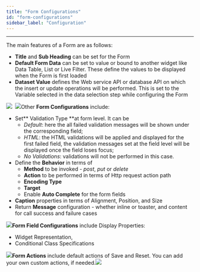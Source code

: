 ```yaml
---
title: "Form Configurations"
id: "form-configurations"
sidebar_label: "Configuration"
---
```

---

The main features of a Form are as follows:

- **Title** and **Sub Heading** can be set for the Form
- **Default Form Data** can be set to value or bound to another widget like Data Table, List or Live Filter. These define the values to be displayed when the Form is first loaded
- **Dataset Value** defines the Web service API or database API on which the insert or update operations will be performed. This is set to the Variable selected in the data selection step while configuring the Form

[![](/learn/assets/Form_props1.png)](/learn/assets/Form_props1.png)  [![](/learn/assets/Form_props2.png)](/learn/assets/Form_props2.png)Other **Form Configurations** include:

- Set** Validation Type **at form level. It can be
    - _Default_: here the all failed validation messages will be shown under the corresponding field;
    - _HTML_: the HTML validations will be applied and displayed for the first failed field, the validation messages set at the field level will be displayed once the field loses focus;
    - _No Validations_: validations will not be performed in this case.
- Define the **Behavior** in terms of
    - **Method** to be invoked - _post_, _put_ or _delete_
    - **Action** to be performed in terms of Http request action path
    - **Encoding Type**
    - **Target**
    - Enable **Auto Complete** for the form fields
- **Caption** properties in terms of Alignment, Position, and Size
- Return **Message** configuration - whether inline or toaster, and content for call success and failure cases

[![](/learn/assets/form_config.png)](/learn/assets/form_config.png)**Form Field Configurations** include Display Properties:

- Widget Representation,
- Conditional Class Specifications

[![](/learn/assets/form_field_config.png)](/learn/assets/form_field_config.png)**Form Actions** include default actions of Save and Reset. You can add your own custom actions, if needed.[![](/learn/assets/form_action_config.png)](/learn/assets/form_action_config.png)

